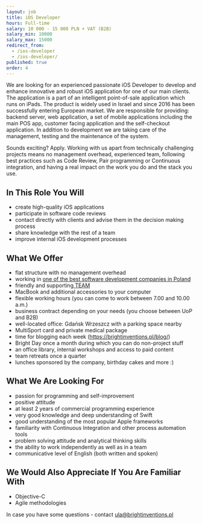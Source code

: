 ```yaml
---
layout: job
title: iOS Developer
hours: Full-time
salary: 10 000 - 15 000 PLN + VAT (B2B)
salary_min: 10000
salary_max: 15000
redirect_from:
  - /ios-developer
  - /ios-developer/
published: true
order: 4
---
```

We are looking for an experienced passionate iOS Developer to develop and enhance innovative and robust iOS application for one of our main clients. The application is a part of an intelligent point-of-sale application which runs on iPads. The product is widely used in Israel and since 2016 has been successfully entering European market. We are responsible for providing: backend server, web application, a set of mobile applications including the main POS app, customer facing application and the self-checkout application. In addition to development we are taking care of the management, testing and the maintenance of the system. 

Sounds exciting? Apply. Working with us apart from technically challenging projects means no management overhead, experienced team, following best practices such as Code Review, Pair programming or Continuous integration, and having a real impact on the work you do and the stack you use. 


## In This Role You Will 

* create high-quality iOS applications 
* participate in software code reviews 
* contact directly with clients and advise them in the decision making process 
* share knowledge with the rest of a team
* improve internal iOS development processes


## What We Offer

* flat structure with no management overhead 
* working in [one of the best software development companies in Poland ](https://brightinventions.pl/blog/Bright-Inventions-Remains-A-Top-Developer-In-Poland/)
* friendly and supporting[ TEAM](https://brightinventions.pl/about-us/?tabs.tab-content=2) 
* MacBook and additional accessories to your computer 
* flexible working hours (you can come to work between 7.00 and 10.00 a.m.) 
* business contract depending on your needs (you choose between UoP and B2B) 
* well-located office: Gdańsk Wrzeszcz with a parking space nearby
* MultiSport card and private medical package
* time for blogging each week (https://brightinventions.pl/blog/) 
* Bright Day once a month during which you can do non-project stuff 
* an office library, internal workshops and access to paid content 
* team retreats once a quarter
* lunches sponsored by the company, birthday cakes and more  :) 

## What We Are Looking For 

* passion for programming and self-improvement
* positive attitude  
* at least 2 years of commercial programming experience 
* very good knowledge and deep understanding of Swift  
* good understanding of the most popular Apple frameworks
* familiarity with Continuous Integration and other process automation tools  
* problem solving attitude and analytical thinking skills 
* the ability to work independently as well as in a team 
* communicative level of English (both written and spoken) 

## We Would Also Appreciate If You Are Familiar With

* Objective-C
* Agile methodologies



In case you have some questions - contact ula@brightinventions.pl
